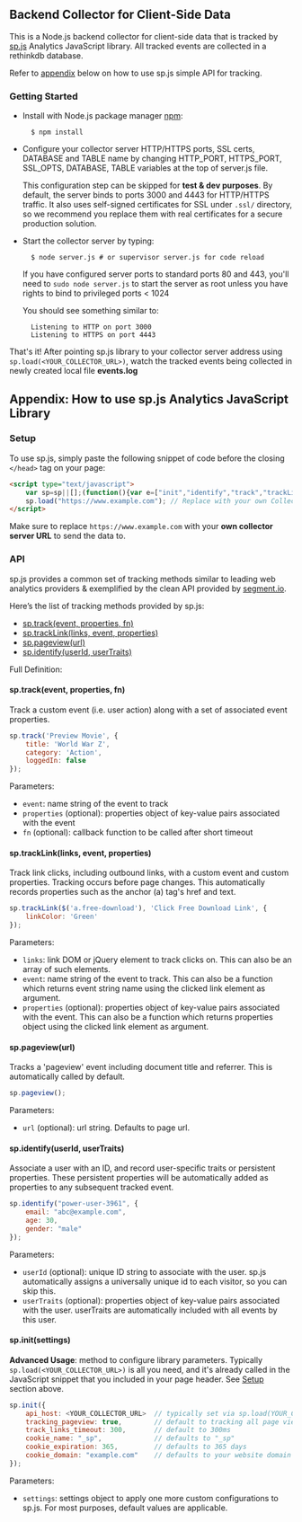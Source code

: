 ## Backend Collector for Client-Side Data
This is a Node.js backend collector for client-side data that is tracked by [sp.js](#appendix-how-to-use-spjs-analytics-javascript-library) Analytics JavaScript library.
All tracked events are collected in a rethinkdb database.

Refer to [appendix](#appendix-how-to-use-spjs-analytics-javascript-library) below on how to use sp.js simple API for tracking.

### Getting Started
* Install with Node.js package manager [npm](http://npmjs.org/):

        $ npm install

* Configure your collector server HTTP/HTTPS ports, SSL certs, DATABASE and TABLE name by changing HTTP_PORT, HTTPS_PORT, SSL_OPTS, DATABASE, TABLE variables at the top of server.js file.
	
	This configuration step can be skipped for **test & dev purposes**. By default, the server binds to ports 3000 and 4443 for HTTP/HTTPS traffic. It also uses self-signed certificates for SSL under `.ssl/` directory, so we recommend you replace them with real certificates for a secure production solution.

* Start the collector server by typing:

		$ node server.js # or supervisor server.js for code reload
		
	If you have configured server ports to standard ports 80 and 443, you'll need to `sudo node server.js` to start the server as root unless you have rights to bind to privileged ports < 1024
	
	You should see something similar to:

    	Listening to HTTP on port 3000
    	Listening to HTTPS on port 4443

That's it!
After pointing sp.js library to your collector server address using `sp.load(<YOUR_COLLECTOR_URL>)`, watch the tracked events being collected in newly created local file **events.log**

## Appendix: How to use sp.js Analytics JavaScript Library
### Setup
To use sp.js, simply paste the following snippet of code before the closing `</head>` tag on your page:
```html
<script type="text/javascript">
    var sp=sp||[];(function(){var e=["init","identify","track","trackLink","pageview"],t=function(e){return function(){sp.push([e].concat(Array.prototype.slice.call(arguments,0)))}};for(var n=0;n<e.length;n++)sp[e[n]]=t(e[n])})(),sp.load=function(e,o){sp._endpoint=e;if(o){sp.init(o)};var t=document.createElement("script");t.type="text/javascript",t.async=!0,t.src=("https:"===document.location.protocol?"https://":"http://")+"d21ey8j28ejz92.cloudfront.net/analytics/v1/sp.min.js";var n=document.getElementsByTagName("script")[0];n.parentNode.insertBefore(t,n)};
    sp.load("https://www.example.com"); // Replace with your own Collector URL
</script>
```
Make sure to replace `https://www.example.com` with your **own collector server URL** to send the data to.

### API
sp.js provides a common set of tracking methods similar to leading web analytics providers & exemplified by the clean API provided by [segment.io](https://segment.io/libraries/analytics.js/).

Here’s the list of tracking methods provided by sp.js:

* [sp.track(event, properties, fn)](#sptrackevent-properties-fn)
* [sp.trackLink(links, event, properties)](#sptracklinklinks-event-properties)
* [sp.pageview(url)](#sppageviewurl)
* [sp.identify(userId, userTraits)](#spidentifyuserid-usertraits)

Full Definition:

#### sp.track(event, properties, fn)
Track a custom event (i.e. user action) along with a set of associated event properties.
```js
sp.track('Preview Movie', {
	title: 'World War Z',
	category: 'Action',
	loggedIn: false
});
```
Parameters:
* `event`: name string of the event to track
* `properties` (optional): properties object of key-value pairs associated with the event
* `fn` (optional): callback function to be called after short timeout

#### sp.trackLink(links, event, properties)
Track link clicks, including outbound links, with a custom event and custom properties. Tracking occurs before page changes. This automatically records properties such as the anchor (a) tag's href and text.
```js
sp.trackLink($('a.free-download'), 'Click Free Download Link', {
	linkColor: 'Green'
});
```
Parameters:
* `links`: link DOM or jQuery element to track clicks on. This can also be an array of such elements.
* `event`: name string of the event to track. This can also be a function which returns event string name using the clicked link element as argument.
* `properties` (optional): properties object of key-value pairs associated with the event. This can also be a function which returns properties object using the clicked link element as argument.

#### sp.pageview(url)
Tracks a 'pageview' event including document title and referrer. This is automatically called by default.
```js
sp.pageview();
```
Parameters:
* `url` (optional): url string. Defaults to page url.

#### sp.identify(userId, userTraits)
Associate a user with an ID, and record user-specific traits or persistent properties. These persistent properties will be automatically added as properties to any subsequent tracked event.
```js
sp.identify("power-user-3961", {
	email: "abc@example.com",
	age: 30,
	gender: "male"
});
```
Parameters:
* `userId` (optional): unique ID string to associate with the user. sp.js automatically assigns a universally unique id to each visitor, so you can skip this.
* `userTraits` (optional): properties object of key-value pairs associated with the user. userTraits are automatically included with all events by this user.

#### sp.init(settings)
**Advanced Usage**: method to configure library parameters. Typically `sp.load(<YOUR_COLLECTOR_URL>)` is all you need, and it's already called in the JavaScript snippet that you included in your page header. See [Setup](#setup) section above.
```js
sp.init({
	api_host: <YOUR_COLLECTOR_URL>	// typically set via sp.load(YOUR_COLLECTOR_URL)
	tracking_pageview: true,		// default to tracking all page views
	track_links_timeout: 300,		// default to 300ms
	cookie_name: "_sp",				// defaults to "_sp"
	cookie_expiration: 365,			// defaults to 365 days
	cookie_domain: "example.com"	// defaults to your website domain
});
```
Parameters:
* `settings`: settings object to apply one more custom configurations to sp.js. For most purposes, default values are applicable.
